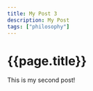 ```yaml
---
title: My Post 3
description: My Post
tags: ["philosophy"]
---
```


# {{page.title}}

This is my second post!




